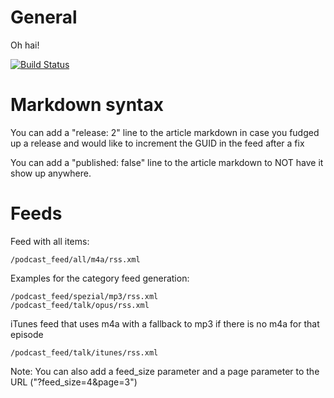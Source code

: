 # General

Oh hai!

[![Build Status](https://travis-ci.org/Binaergewitter/serious-bg.svg?branch=master)](https://travis-ci.org/Binaergewitter/serious-bg)

# Markdown syntax
You can add a "release: 2" line to the article markdown in case you 
fudged up a release and would like to increment the GUID in the feed after a fix

You can add a "published: false" line to the article markdown to NOT have it
show up anywhere.

# Feeds
Feed with all items:

    /podcast_feed/all/m4a/rss.xml

Examples for the category feed generation:

    /podcast_feed/spezial/mp3/rss.xml
    /podcast_feed/talk/opus/rss.xml

iTunes feed that uses m4a with a fallback to mp3 if there is no m4a for that episode

    /podcast_feed/talk/itunes/rss.xml

Note: You can also add a feed_size parameter and a page parameter to the URL ("?feed_size=4&page=3")
